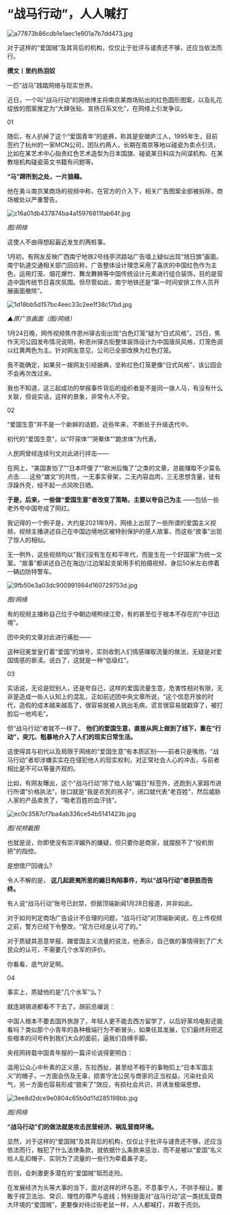 # “战马行动”，人人喊打

![a77873b86cdb1e1aec1e901a7b7dd473.jpg](https://raw.githubusercontent.com/qqhsx/qqnews_image/main/2024/01/29/“战马行动”，人人喊打/a77873b86cdb1e1aec1e901a7b7dd473.jpg)

对于这样的“爱国贼”及其背后的机构，仅仅止于批评与谴责还不够，还应当依法而行。

**撰文丨里约热泪奴**

一匹“战马”践踏网络与现实世界。

近日，一个叫“战马行动”的网络博主将南京某商场贴出的红色圆形图案，以及礼花绽放的图案推定为“大肆张贴、宣扬日系文化”，在网络上引发争议。

01

随后，有人扒掉了这个“爱国青年”的底裤，称其是安徽庐江人，1995年生，目前签约了杭州的一家MCN公司，团队约两人，长期在南京等地以碰瓷为卖点引流，比如在某艺术中心指责红色艺术造型为日本国旗、碰瓷某日料店为间谍机构、在某教培机构碰瓷英文书籍有问题等。

**“马”蹄所到之处，一片狼藉。**

他在勇斗南京某商场的视频中称，在官方的介入下，相关广告图案全部被拆除，商场被处以严重警告。

![c16a01db437874ba4a15976811fab64f.jpg](https://raw.githubusercontent.com/qqhsx/qqnews_image/main/2024/01/29/“战马行动”，人人喊打/c16a01db437874ba4a15976811fab64f.jpg)

_图/网络_

这使人不由得想起最近发生的两桩事。

1月初，有网友反映广西南宁地铁2号线亭洪路站广告墙上疑似出现“旭日旗”画面。南宁轨道交通相关部门回应称，广告整体设计理念采用了喜庆的中国红色作为主色，运用灯笼、烟花爆竹、舞龙舞狮等中国传统设计元素进行组合装饰，目的是营造中国传统节日喜庆氛围。但尽管如此，南宁地铁还是“第一时间安排工作人员开展画面撤除”。

![1d18bb5d157bc4eec33c2ee1f38c17bd.jpg](https://raw.githubusercontent.com/qqhsx/qqnews_image/main/2024/01/29/“战马行动”，人人喊打/1d18bb5d157bc4eec33c2ee1f38c17bd.jpg)

_▲原广告画面（图/网络）_

1月24日晚，网传视频焦作恩州驿古街出现“白色灯笼”疑为“日式风格”。25日，焦作天河公园发布情况说明，称恩州驿古街整体装饰设计为中国唐风风格，灯笼色调以红黄两色为主。针对网友意见，公司已全部改换为红色灯笼。

我不能确定，如果另一拨网友引经据典，坚称红色灯笼更像“日式风格”，该公园会不会再次改过来。

我也不知道，这三起成功的举报事件背后的组织者是不是同一拨人马，有没有什么关联，但说实话，这样的景象，非常令人不安。

02

“爱国生意”并不是一个新鲜的话题，近些年来，不断处于升级迭代中。

初代的“爱国生意”，以“吓尿体”“哭晕体”“跪求体”为代表。

人民网曾经连续刊文对此进行抨击——

在网上，“美国害怕了”“日本吓傻了”“欧洲后悔了”之类的文章，总能赚取不少莫名点击……这些“雄文”的共性，一无事实骨架，二无内容血肉，三无思想含量，徒有浮躁外壳，经不起一点风吹日晒。

**于是，后来，一些做“爱国生意”者改变了策略，主要以夸自己为主** ——包括一些老外夸中国夸成了网红。

我记得的一个例子是，大约是2021年9月，网络上出现了一些所谓的爱国主义视频，视频主播讲述自己在中国边境地区被特别保护的感人故事，而这些“故事”出现了惊人的相似。

无一例外，这些视频均以“我们没有生在和平年代，而是生在一个好国家”为统一文案。“故事”都讲述自己在海边/江边架起支架用手机拍摄视频，身后50米左右停着一辆边防特警车。

![9fb50e3a03dc900991984d160729753d.jpg](https://raw.githubusercontent.com/qqhsx/qqnews_image/main/2024/01/29/“战马行动”，人人喊打/9fb50e3a03dc900991984d160729753d.jpg)

 _图/网络_

有的视频主播称自己位于中朝边境鸭绿江旁，有的甚至位于根本不存在的“中日边境”。

团中央的文章对此进行痛批——

这种冠冕堂皇打着“爱国”的旗号，实则收割人们情感赚取流量的做法，无疑是对爱国情感的亵渎。说白了，这就是一种“低级红”。

03

实话说，无论是贬别人，还是夸自己，这样的爱国流量生意，危害性相对有限，无非是造成一些人认知上的混乱，正如前述团中央文章所说，“这个信息开放的时代，造假的成本越来越高了，很容易就被人挑出毛病，谎言很容易就戳穿了，被打脸后一地鸡毛”。

但“战马行动”者就不一样了。 **他们的爱国生意，直接从网上做到了线下，重在“行动”，突兀、粗暴地介入了人们的现实日常生活。**

这使得其与初代以及局限于网络的“爱国生意”有本质区别——前者只是嘴炮，“战马行动”者却涉嫌实实在在侵犯他人的现实权利，对正常社会人心的冲击，与前者相比是不可以等量齐观的。

比如，有网友曝出，这个“战马行动”除了给人贴“媚日”标签外，还跑到人家超市进行所谓“价格执法”，张口就是“我是农民的孩子”，闭口就代表“老百姓”，然后威胁人家的产品卖贵了，“吸老百姓的血汗钱”。

![ec0c3587cf7ba4ab336ce54b5141423b.jpg](https://raw.githubusercontent.com/qqhsx/qqnews_image/main/2024/01/29/“战马行动”，人人喊打/ec0c3587cf7ba4ab336ce54b5141423b.jpg)

_图/视频截图_

也就是说，你即使没有崇洋媚外的嫌疑，但只要你是商家，就摆脱不了“投机倒把”的指控。

是想借尸回魂么?

令人不解的是， **这几起匪夷所思的媚日构陷事件，均以“战马行动”者获胜而告终。**

有人说“战马行动”账号已封禁，但据顶端新闻1月28日报道，并非如此。

对于如何判定商场广告设计不合理的问题，“战马行动”对顶端新闻说，在上传视频之前，警方已经下令整改，“官方已经是认可了的。”

对于质疑其恶意举报、蹭爱国主义流量的说法，他表示，自己做的事情得到了广大民众的认可，不需要几个水军的评价。

你看看，底气好足啊。

04

事实上，质疑他的是“几个水军”么？

就连胡锡进都看不下去了。胡前总编说：

中国人根本不要去国外旅游了，年轻人更不能去西方留学了，以后好莱坞电影还能看吗？类似那个小青年的各种极端行为不断冒头，如果任其发展，它们最终将把这些根本的问号杵到我们大众的面前，逼我们自缚手脚。

央视网转载中国青年报的一篇评论说得更明白：

滥用公众心中朴素的正义感，东拉西扯，甚至给不相干的事物扣上“日本军国主义”的帽子，一方面会伤及无辜，损害守法公民与商家的正当权益，污染社会风气，另一方面也容易形成“狼来了”效应，有损社会共识，并诱发极端思想。

![3ee8d2dce9e0804c65b0d11d285198bb.jpg](https://raw.githubusercontent.com/qqhsx/qqnews_image/main/2024/01/29/“战马行动”，人人喊打/3ee8d2dce9e0804c65b0d11d285198bb.jpg)

_图/网络_

**“战马行动”们的做法就是攻击民营经济、祸乱营商环境。**

显然，对于这样的“爱国贼”及其背后的机构，仅仅止于批评与谴责还不够，还应当依法而行，触犯了什么法律条款，就依据什么条款来惩治，而不是被以“爱国”名义给人乱扣帽子、实则为了流量的一些行为牵着鼻子走。

否则，会刺激更多潜在的“爱国贼”铤而走险。

在发展经济为头等大事的当下，面对这样的坏与恶，不息事宁人，不拱手相让，要敢于捍卫法治、常识、理性的尊严与底线；特别是面对“战马行动”这一类扰乱营商大环境的“爱国贼”，更要像对待过街老鼠一样，人人都喊打，并敢于亮剑。

